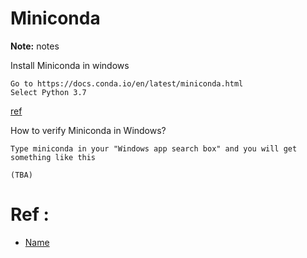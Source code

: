 # Miniconda 

**Note:** notes



Install Miniconda in windows
```
Go to https://docs.conda.io/en/latest/miniconda.html
Select Python 3.7
```
[ref](https://docs.conda.io/en/latest/miniconda.html)


How to verify Miniconda in Windows?
```
Type miniconda in your "Windows app search box" and you will get something like this

(TBA)
```




# Ref :

  * [Name](file)
